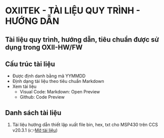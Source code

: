 # OXIITEK - TÀI LIỆU QUY TRÌNH - HƯỚNG DẪN 
Tài liệu quy trình, hướng dẫn, tiêu chuẩn được sử dụng trong OXII-HW/FW
---

## Cấu trúc tài liệu
- Được định danh bằng mã YYMMDD
- Định dạng tài liệu theo tiêu chuẩn Markdown
- Xem tài liệu
    - Visual Code: Markdown: Open Preview
    - Github: Code Preview

## Danh sách tài liệu
1. Tài liệu hướng dẫn thiết lập xuất file bin, hex, txt cho MSP430 trên CCS v20.3.1 (👉[Mở tài liệu](https://github.com/OXII-HW-FW/docs/blob/main/251001-HuongDan-CCS2031-XuatFile-bin_hex_txt.md))